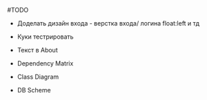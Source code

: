 #TODO

- Доделать дизайн входа - верстка входа/ логина  float:left и тд
- Куки тестрировать
- Текст в About



- Dependency Matrix
- Class Diagram
- DB Scheme
